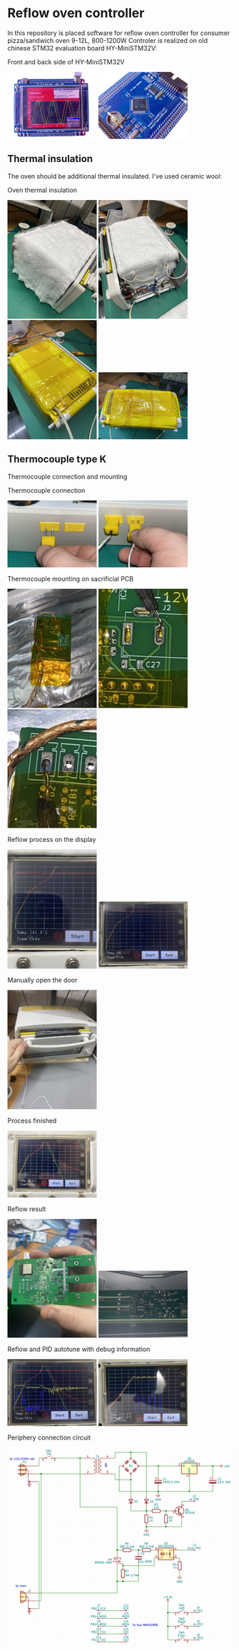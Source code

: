 # Reflow oven controller
In this repository is placed software for reflow oven controller for consumer pizza/sandwich oven 9-12L, 800-1200W
Controler is realized on old chinese STM32 evaluation board HY-MiniSTM32V:

Front and back side of HY-MiniSTM32V

<img src="Photo/19.%20HY-MiniSTM32V%201.jpg" width="200" /> <img src="Photo/20.%20HY-MiniSTM32V%202.jpg" width="200" />

## Thermal insulation
The oven should be additional thermal insulated. I've used ceramic wool:

Oven thermal insulation

<img src="Photo/1.%20Oven%20insulation%201.jpg" width="200" /> <img src="Photo/2.%20Oven%20insulation%202.jpg" width="200" /> <img src="Photo/3.%20Oven%20insulation%203.jpg" width="200" /> <img src="Photo/4.%20Oven%20insulation%204.jpg" width="200" />

## Thermocouple type K
Thermocouple connection and mounting

Thermocouple connection

<img src="Photo/5.%20Connect%20thermocouple%201.jpg" width="200" /> <img src="Photo/6.%20Connect%20thermocouple%202.jpg" width="200" />

Thermocouple mounting on sacrificial PCB

<img src="Photo/7.%20Thermocouple%20mount%201.jpg" width="200" /> <img src="Photo/8.%20Thermocouple%20mount%202.jpg" width="200" /> <img src="Photo/9.%20Thermocouple%20mount%203.jpg" width="200" />

Reflow process on the display

<img src="Photo/10.%20Reflow%201.jpg" width="200" /> <img src="Photo/11.%20Reflow%202.jpg" width="200" />

Manually open the door

<img src="Photo/13.%20Manual%20open%20oven.jpg" width="200" /> 

Process finished

<img src="Photo/12.%20Reflow%20finished.jpg" width="200" />

Reflow result

<img src="Photo/16.%20Reflow%20result.jpg" width="200" /> <img src="Photo/17.%20Just%20finished.jpg" width="200" />

Reflow and PID autotune with debug information

<img src="Photo/14.%20Reflow%20with%20debug.jpg" width="200" /> <img src="Photo/15.%20PID%20autotune%20with%20debug.jpg" width="200" />

Periphery connection circuit

<img src="Photo/0.%20Periphery%20connections.png" width="600" />
